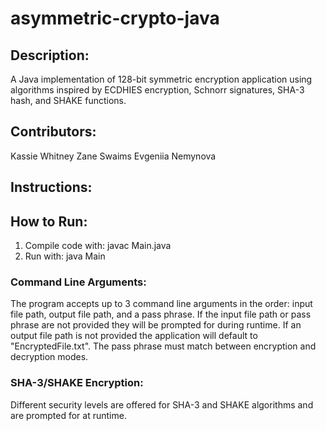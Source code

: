 # asymmetric-crypto-java
## Description: 
A Java implementation of 128-bit symmetric encryption application using algorithms inspired by ECDHIES encryption, Schnorr signatures, SHA-3 hash, and SHAKE functions. 

## Contributors:
Kassie Whitney
Zane Swaims
Evgeniia Nemynova

## Instructions:
## How to Run:
1) Compile code with: javac Main.java
2) Run with: java Main
### Command Line Arguments:
The program accepts up to 3 command line arguments in the order: input file path, output file path, and a pass phrase. If the input file path or pass phrase are not provided they will be prompted for during runtime. If an output file path is not provided the application will default to "EncryptedFile.txt". The pass phrase must match between encryption and decryption modes.
### SHA-3/SHAKE Encryption:
Different security levels are offered for SHA-3 and SHAKE algorithms and are prompted for at runtime.